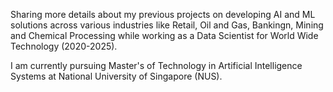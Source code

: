 
Sharing more details about my previous projects on developing AI and ML solutions across various industries like Retail, Oil and Gas, Bankingn, Mining and Chemical Processing while working as a Data Scientist for World Wide Technology (2020-2025).

I am currently pursuing Master's of Technology in Artificial Intelligence Systems at National University of Singapore (NUS).
